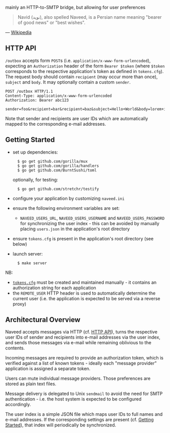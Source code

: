 mainly an HTTP-to-SMTP bridge, but allowing for user preferences

> Navid (نوید), also spelled Naveed, is a Persian name meaning "bearer of good
> news" or "best wishes".

— [Wikipedia](http://en.wikipedia.org/wiki/Navid)


HTTP API
--------

`/outbox` accepts form `POST`s (i.e. `application/x-www-form-urlencoded`),
expecting an `Authorization` header of the form `Bearer $token` (where `$token`
corresponds to the respective application's token as defined in `tokens.cfg`).
The request body should contain `recipient` (may occur more than once),
`subject` and `body`. It may optionally contain a custom `sender`.

    POST /outbox HTTP/1.1
    Content-Type: application/x-www-form-urlencoded
    Authorization: Bearer abc123

    sender=foo&recipient=bar&recipient=baz&subject=Hello+World&body=lorem+ipsum

Note that sender and recipients are user IDs which are automatically mapped to
the corresponding e-mail addresses.


Getting Started
---------------

* set up dependencies:

        $ go get github.com/gorilla/mux
        $ go get github.com/gorilla/handlers
        $ go get github.com/BurntSushi/toml

  optionally, for testing:

        $ go get github.com/stretchr/testify

* configure your application by customizing `naveed.ini`
* ensure the following environment variables are set:
    * `NAVEED_USERS_URL`, `NAVEED_USERS_USERNAME` and `NAVEED_USERS_PASSWORD`
      for synchronizing the user index - this can be avoided by manually placing
      `users.json` in the application's root directory
* ensure `tokens.cfg` is present in the application's root directory (see below)
* launch server:

        $ make server

NB:

* [`tokens.cfg`](test/fixtures/tokens.cfg) must be created and maintained
  manually - it contains an authorization string for each application
* the `REMOTE_USER` HTTP header is used to automatically determine the current
  user (i.e. the application is expected to be served via a reverse proxy)


Architectural Overview
----------------------

Naveed accepts messages via HTTP (cf. [HTTP API](#http-api)), turns the
respective user IDs of sender and recipients into e-mail addresses via the user
index, and sends those messages via e-mail while remaining oblivious to the
contents.

Incoming messages are required to provide an authorization token, which is
verified against a list of known tokens - ideally each "message provider"
application is assigned a separate token.

Users can mute individual message providers. Those preferences are stored as
plain text files.

Message delivery is delegated to Unix `sendmail` to avoid the need for SMTP
authentication - i.e. the host system is expected to be configured accordingly.

The user index is a simple JSON file which maps user IDs to full names and
e-mail addresses. If the corresponding settings are present (cf.
[Getting Started](#getting-started)), that index will periodically be
synchronized.
